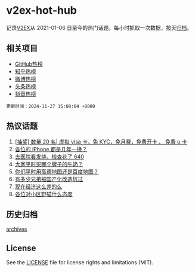 # v2ex-hot-hub

 记录[V2EX](https://www.v2ex.com/)从 2021-01-06 日至今的热门话题。每小时抓取一次数据，按天[归档](archives)。
 
 ## 相关项目

- [GitHub热榜](https://github.com/it985/github-hot-hub)
- [知乎热榜](https://github.com/it985/zhihu-hot-hub)
- [微博热榜](https://github.com/it985/weibo-hot-hub)
- [头条热榜](https://github.com/it985/toutiao-hot-hub)
- [抖音热榜](https://github.com/it985/douyin-hot-hub)


 `更新时间：2024-11-27 15:08:04 +0800`

## 热议话题

1. [[抽奖] 数量 20 名| 虚拟 visa 卡，免 KYC，免月费，免费开卡 、 免费 u 卡](https://www.v2ex.com/t/1092810)
1. [各位的 iPhone 都是几年一换？](https://www.v2ex.com/t/1092852)
1. [去医院看发烧，检查花了 640](https://www.v2ex.com/t/1092795)
1. [大家平时买哪个牌子的牛奶？](https://www.v2ex.com/t/1092805)
1. [你们平时用高德地图还是百度地图？](https://www.v2ex.com/t/1092962)
1. [有多少兄弟被国产化改造坑过](https://www.v2ex.com/t/1092860)
1. [现在经济这么差的么](https://www.v2ex.com/t/1092966)
1. [各位对小区野猫什么态度](https://www.v2ex.com/t/1093020)

## 历史归档

[archives](archives)

## License

See the [LICENSE](LICENSE) file for license rights and limitations (MIT).
